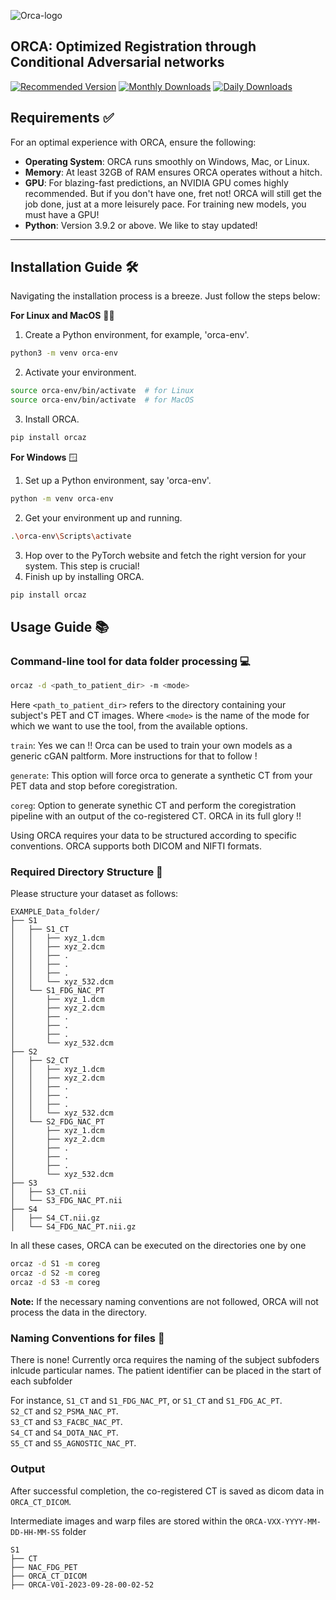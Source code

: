 ![Orca-logo](ORCA_graph.jpg)

## ORCA: Optimized Registration through Conditional Adversarial networks

[![Recommended Version](https://img.shields.io/badge/Recommended-pip%20install%20orcaz%3D%3D0.1.0-9400D3.svg)](https://pypi.org/project/orcaz/0.1.0/) 
[![Monthly Downloads](https://img.shields.io/pypi/dm/orcaz?label=Downloads%20(Monthly)&color=9400D3&style=flat-square&logo=python)](https://pypi.org/project/orcaz/) 
[![Daily Downloads](https://img.shields.io/pypi/dd/orcaz?label=Downloads%20(Daily)&color=9400D3&style=flat-square&logo=python)](https://pypi.org/project/orcaz/)


## **Requirements** ✅

For an optimal experience with ORCA, ensure the following:

- **Operating System**: ORCA runs smoothly on Windows, Mac, or Linux.
- **Memory**: At least 32GB of RAM ensures ORCA operates without a hitch.
- **GPU**: For blazing-fast predictions, an NVIDIA GPU comes highly recommended. But if you don't have one, fret not! ORCA will still get the job done, just at a more leisurely pace.
For training new models, you must have a GPU!
- **Python**: Version 3.9.2 or above. We like to stay updated!

---

## **Installation Guide** 🛠️

Navigating the installation process is a breeze. Just follow the steps below:

**For Linux and MacOS** 🐧🍏
1. Create a Python environment, for example, 'orca-env'.
```bash
python3 -m venv orca-env
```
2. Activate your environment.
```bash
source orca-env/bin/activate  # for Linux
source orca-env/bin/activate  # for MacOS
```
3. Install ORCA.
```bash
pip install orcaz
```

**For Windows** 🪟
1. Set up a Python environment, say 'orca-env'.
```bash
python -m venv orca-env
```
2. Get your environment up and running.
```bash
.\orca-env\Scripts\activate
```
3. Hop over to the PyTorch website and fetch the right version for your system. This step is crucial!
4. Finish up by installing ORCA.
```bash
pip install orcaz
```

## Usage Guide 📚

### Command-line tool for data folder processing :computer: 

```bash
orcaz -d <path_to_patient_dir> -m <mode>
```

Here `<path_to_patient_dir>` refers to the directory containing your subject's PET and CT images. 
Where `<mode>` is the name of the mode for which we want to use the tool, from the available options. 

`train`: Yes we can !! Orca can be used to train your own models as a generic cGAN paltform. More instructions for that to follow !

`generate`: This option will force orca to generate a synthetic CT from your PET data and stop before coregistration. 

`coreg`: Option to generate synethic CT and perform the coregistration pipeline with an output of the co-registered CT. ORCA in its full glory !!



Using ORCA requires your data to be structured according to specific conventions. ORCA supports both DICOM and NIFTI formats. 

### Required Directory Structure 🌳
Please structure your dataset as follows:

```
EXAMPLE_Data_folder/
├── S1
│   ├── S1_CT
│   │   ├── xyz_1.dcm
│   │   ├── xyz_2.dcm
│   │   ├── .
│   │   ├── .
│   │   ├── .
│   │   └── xyz_532.dcm
│   └── S1_FDG_NAC_PT
│       ├── xyz_1.dcm
│       ├── xyz_2.dcm
│       ├── .
│       ├── .
│       ├── .
│       └── xyz_532.dcm
├── S2
│   ├── S2_CT
│   │   ├── xyz_1.dcm
│   │   ├── xyz_2.dcm
│   │   ├── .
│   │   ├── .
│   │   ├── .
│   │   └── xyz_532.dcm
│   └── S2_FDG_NAC_PT
│       ├── xyz_1.dcm
│       ├── xyz_2.dcm
│       ├── .
│       ├── .
│       ├── .
│       └── xyz_532.dcm
├── S3
│   ├── S3_CT.nii
│   └── S3_FDG_NAC_PT.nii
├── S4
│   ├── S4_CT.nii.gz
│   └── S4_FDG_NAC_PT.nii.gz
```

In all these cases, ORCA can be executed on the directories one by one

```bash
orcaz -d S1 -m coreg
orcaz -d S2 -m coreg
orcaz -d S3 -m coreg  
```

**Note:** If the necessary naming conventions are not followed, ORCA will not process the data in the directory.


### Naming Conventions for files 📝
There is none! Currently orca requires the naming of the subject subfoders inlcude particular names.
The patient identifier can be placed in the start of each subfolder

For instance, `S1_CT` and `S1_FDG_NAC_PT`, or  `S1_CT` and `S1_FDG_AC_PT`.  
`S2_CT` and `S2_PSMA_NAC_PT`.  
`S3_CT` and `S3_FACBC_NAC_PT`.  
`S4_CT` and `S4_DOTA_NAC_PT`.  
`S5_CT` and `S5_AGNOSTIC_NAC_PT`.  

### Output
After successful completion, the co-registered CT is saved as dicom data in `ORCA_CT_DICOM`.

Intermediate images and warp files are stored within the `ORCA-VXX-YYYY-MM-DD-HH-MM-SS` folder
```
S1
├── CT
├── NAC_FDG_PET
├── ORCA_CT_DICOM
├── ORCA-V01-2023-09-28-00-02-52
```
